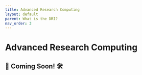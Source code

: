 ```yaml
---
title: Advanced Research Computing 
layout: default 
parent: What is the DRI?
nav_order: 3
---
```


# Advanced Research Computing 

🚧 Coming Soon! 🛠️
---
